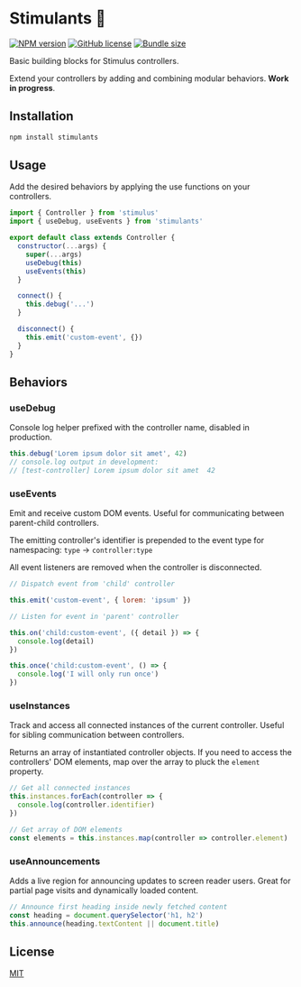 # Stimulants 🍹

[![NPM version](https://img.shields.io/npm/v/stimulants?color=97aab4)](https://www.npmjs.com/package/stimulants)
[![GitHub license](https://img.shields.io/github/license/daun/stimulants?color=97aab4)](./LICENSE)
[![Bundle size](https://img.shields.io/bundlephobia/minzip/stimulants?color=97aab4&label=size)](https://bundlephobia.com/result?p=stimulants)
<!-- [![GitHub (pre-)release date](https://img.shields.io/github/release-date-pre/daun/stimulants?label=updated)](https://github.com/daun/stimulants/releases) -->

Basic building blocks for Stimulus controllers.

Extend your controllers by adding and combining modular behaviors. **Work in progress**.

## Installation

```bash
npm install stimulants
```

## Usage

Add the desired behaviors by applying the use functions on your controllers.

```js
import { Controller } from 'stimulus'
import { useDebug, useEvents } from 'stimulants'

export default class extends Controller {
  constructor(...args) {
    super(...args)
    useDebug(this)
    useEvents(this)
  }

  connect() {
    this.debug('...')
  }

  disconnect() {
    this.emit('custom-event', {})
  }
}
```

## Behaviors

### useDebug

Console log helper prefixed with the controller name, disabled in production.

```js
this.debug('Lorem ipsum dolor sit amet', 42)
// console.log output in development:
// [test-controller] Lorem ipsum dolor sit amet  42
```

### useEvents

Emit and receive custom DOM events. Useful for communicating between
parent-child controllers.

The emitting controller's identifier is prepended to the event type for
namespacing: `type` → `controller:type`

All event listeners are removed when the controller is disconnected.

```js
// Dispatch event from 'child' controller

this.emit('custom-event', { lorem: 'ipsum' })

// Listen for event in 'parent' controller

this.on('child:custom-event', ({ detail }) => {
  console.log(detail)
})

this.once('child:custom-event', () => {
  console.log('I will only run once')
})
```

### useInstances

Track and access all connected instances of the current controller. Useful for
sibling communication between controllers.

Returns an array of instantiated controller objects. If you need to access the
controllers' DOM elements, map over the array to pluck the `element` property.

```js
// Get all connected instances
this.instances.forEach(controller => {
  console.log(controller.identifier)
})

// Get array of DOM elements
const elements = this.instances.map(controller => controller.element)
```

### useAnnouncements

Adds a live region for announcing updates to screen reader users. Great for
partial page visits and dynamically loaded content.

```js
// Announce first heading inside newly fetched content
const heading = document.querySelector('h1, h2')
this.announce(heading.textContent || document.title)
```

## License

[MIT](https://opensource.org/licenses/MIT)

